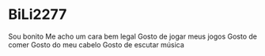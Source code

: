 # BiLi2277
Sou bonito
Me acho um cara bem legal
Gosto de jogar meus jogos
Gosto de comer
Gosto do meu cabelo
Gosto de escutar música
